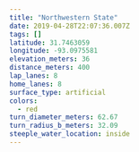 ```yaml
---
title: "Northwestern State"
date: 2019-04-28T22:07:36.007Z
tags: []
latitude: 31.7463059
longitude: -93.0975581
elevation_meters: 36
distance_meters: 400
lap_lanes: 8
home_lanes: 8
surface_type: artificial
colors:
  - red
turn_diameter_meters: 62.67
turn_radius_b_meters: 32.09
steeple_water_location: inside
---
```

